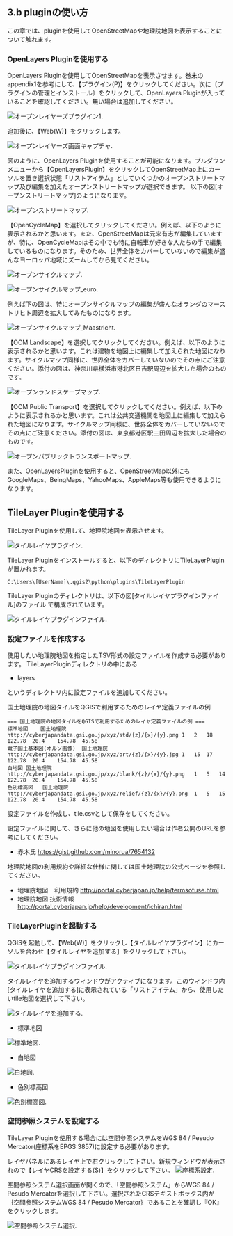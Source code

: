 ## 3.b pluginの使い方

この章では、pluginを使用してOpenStreetMapや地理院地図を表示することについて触れます。

### OpenLayers Pluginを使用する

OpenLayers Pluginを使用してOpenStreetMapを表示させます。巻末のappendix1を参考にして、【プラグイン(P)】をクリックしてください。次に〔プラグインの管理とインストール〕をクリックして、OpenLayers Pluginが入っていることを確認してください。無い場合は追加してください。

![オープンレイヤーズプラグイン1](./img/3-2-1.png).

追加後に、【Web(W)】をクリックします。

![オープンレイヤーズ画面キャプチャ](./img/3-2-2.png).

図のように、OpenLayers Pluginを使用することが可能になります。プルダウンメニューから【OpenLayersPlugin】をクリックしてOpenStreetMap上にカーソルを置き選択状態「リストアイテム」としていくつかのオープンストリートマップ及び編集を加えたオープンストリートマップが選択できます。
以下の図[オープンストリートマップ]のようになります。

![オープンストリートマップ](./img/3-2-3.png).

【OpenCycleMap】を選択してクリックしてください。例えば、以下のように表示されるかと思います。また、OpenStreetMapは元来有志が編集していますが、特に、OpenCycleMapはその中でも特に自転車が好きな人たちの手で編集しているものになります。そのため、世界全体をカバーしていないので編集が盛んなヨーロッパ地域にズームしてから見てください。

![オープンサイクルマップ](./img/3-2-4.png).

![オープンサイクルマップ_euro](./img/3-2-5.png).

例えば下の図は、特にオープンサイクルマップの編集が盛んなオランダのマーストリヒト周辺を拡大してみたものになります。

![オープンサイクルマップ_Maastricht](./img/3-2-6.png).

【OCM Landscape】を選択してクリックしてください。例えば、以下のように表示されるかと思います。これは建物を地図上に編集して加えられた地図になります。サイクルマップ同様に、世界全体をカバーしていないのでその点にご注意ください。添付の図は、神奈川県横浜市港北区日吉駅周辺を拡大した場合のものです。

![オープンランドスケープマップ](./img/3-2-7.png).

【OCM Public Transport】を選択してクリックしてください。例えば、以下のように表示されるかと思います。これは公共交通機関を地図上に編集して加えられた地図になります。サイクルマップ同様に、世界全体をカバーしていないのでその点にご注意ください。添付の図は、東京都港区駅三田周辺を拡大した場合のものです。

![オープンパブリックトランスポートマップ](./img/3-2-8.png).

また、OpenLayersPluginを使用すると、OpenStreetMap以外にもGoogleMaps、BeingMaps、YahooMaps、AppleMaps等も使用できるようになります。

## TileLayer Pluginを使用する

TileLayer Pluginを使用して、地理院地図を表示させます。

![タイルレイヤプラグイン](./img/3-2-9.png).

TileLayer Pluginをインストールすると、以下のディレクトリにTileLayerPluginが置かれます。

```
C:\Users\[UserName]\.qgis2\python\plugins\TileLayerPlugin
```

TileLayer Pluginのディレクトリは、以下の図[タイルレイヤプラグインファイル]のファイル
で構成されています。

![タイルレイヤプラグインファイル](./img/3-2-10.png).


### 設定ファイルを作成する

使用したい地理院地図を指定したTSV形式の設定ファイルを作成する必要があります。
TileLayerPluginディレクトリの中にある

- layers

というディレクトリ内に設定ファイルを追加してください。

国土地理院の地図タイルをQGISで利用するためのレイヤ定義ファイルの例

```
=== 国土地理院の地図タイルをQGISで利用するためのレイヤ定義ファイルの例 ===
標準地図	国土地理院	http://cyberjapandata.gsi.go.jp/xyz/std/{z}/{x}/{y}.png	1	2	18	122.78	20.4	154.78	45.58
電子国土基本図(オルソ画像)	国土地理院	http://cyberjapandata.gsi.go.jp/xyz/ort/{z}/{x}/{y}.jpg	1	15	17	122.78	20.4	154.78	45.58
白地図	国土地理院	http://cyberjapandata.gsi.go.jp/xyz/blank/{z}/{x}/{y}.png	1	5	14	122.78	20.4	154.78	45.58
色別標高図	国土地理院	http://cyberjapandata.gsi.go.jp/xyz/relief/{z}/{x}/{y}.png	1	5	15	122.78	20.4	154.78	45.58

```

設定ファイルを作成し、tile.csvとして保存をしてください。

設定ファイルに関して、さらに他の地図を使用したい場合は作者公開のURLを参考にしてください。
- 赤木氏 https://gist.github.com/minorua/7654132

地理院地図の利用規約や詳細な仕様に関しては国土地理院の公式ページを参照してください。
- 地理院地図　利用規約 http://portal.cyberjapan.jp/help/termsofuse.html
- 地理院地図 技術情報 http://portal.cyberjapan.jp/help/development/ichiran.html

### TileLayerPluginを起動する

QGISを起動して、【Web(W)】をクリックし【タイルレイヤプラグイン】にカーソルを合わせ【タイルレイヤを追加する】をクリックして下さい。

![タイルレイヤプラグインファイル](./img/3-2-11.png).

タイルレイヤを追加するウィンドウがアクティブになります。このウィンドウ内[タイルレイヤを追加する]に表示されている「リストアイテム」から、使用したいtile地図を選択して下さい。

![タイルレイヤを追加する](./img/3-2-12.png).

- 標準地図

![標準地図](./img/3-2-13.png).

- 白地図

![白地図](./img/3-2-14.png).

- 色別標高図

![色別標高図](./img/3-2-15.png).

### 空間参照システムを設定する

TileLayer Pluginを使用する場合には空間参照システムをWGS 84 / Pesudo Mercator(座標系をEPGS:3857)に設定する必要があります。

レイヤパネルにあるレイヤ上で右クリックして下さい。新規ウィンドウが表示されので【レイヤCRSを設定する(S)】をクリックして下さい。
![座標系設定](./img/3-2-16.png).

空間参照システム選択画面が開くので、「空間参照システム」からWGS 84 / Pesudo Mercatorを選択して下さい。選択されたCRSテキストボックス内が｛空間参照システムWGS 84 / Pesudo Mercator｝であることを確認し『OK』をクリックします。

![空間参照システム選択](./img/3-2-17.png).